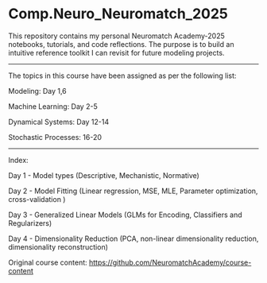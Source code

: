 # Comp.Neuro_Neuromatch_2025

This repository contains my personal Neuromatch Academy-2025 notebooks, tutorials, and code reflections. The purpose is to build an intuitive reference toolkit I can revisit for future modeling projects.

---
The topics in this course have been assigned as per the following list:

Modeling: Day 1,6

Machine Learning: Day 2-5

Dynamical Systems: Day 12-14

Stochastic Processes: 16-20

---

Index:

Day 1 - Model types (Descriptive, Mechanistic, Normative)

Day 2 - Model Fitting (Linear regression, MSE, MLE, Parameter optimization, cross-validation )

Day 3 - Generalized Linear Models (GLMs for Encoding, Classifiers and Regularizers)

Day 4 - Dimensionality Reduction (PCA, non-linear dimensionality reduction, dimensionality reconstruction)


Original course content: https://github.com/NeuromatchAcademy/course-content
